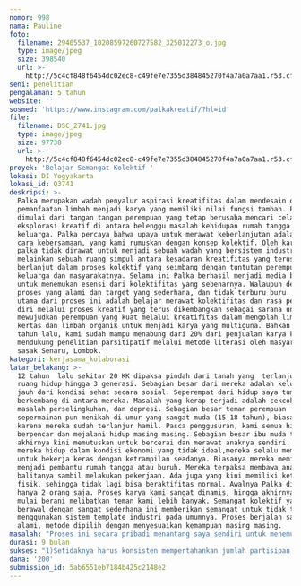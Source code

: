 ```yaml
---
nomor: 998
nama: Pauline
foto:
  filename: 29405537_10208597260727582_325012273_o.jpg
  type: image/jpeg
  size: 398540
  url: >-
    http://5c4cf848f6454dc02ec8-c49fe7e7355d384845270f4a7a0a7aa1.r53.cf2.rackcdn.com/6a47c0d3-7ce2-49d8-9daf-55351f1ab650/29405537_10208597260727582_325012273_o.jpg
seni: penelitian
pengalaman: 5 tahun
website: ''
sosmed: 'https://www.instagram.com/palkakreatif/?hl=id'
file:
  filename: DSC_2741.jpg
  type: image/jpeg
  size: 97738
  url: >-
    http://5c4cf848f6454dc02ec8-c49fe7e7355d384845270f4a7a0a7aa1.r53.cf2.rackcdn.com/6fe19a3d-5a73-4713-ad8d-c64675c1924f/DSC_2741.jpg
proyek: 'Belajar Semangat Kolektif '
lokasi: DI Yogyakarta
lokasi_id: Q3741
deskripsi: >-
  Palka merupakan wadah penyalur aspirasi kreatifitas dalam mendesain dan
  pemanfaatan limbah menjadi karya yang memiliki nilai fungsi tambah. Palka
  dimulai dari tangan tangan perempuan yang tetap berusaha mencari celah
  eksplorasi kreatif di antara belenggu masalah kehidupan rumah tangga dan
  keluarga. Palka percaya bahwa upaya untuk merawat keberlanjutan adalah dengan
  cara kebersamaan, yang kami rumuskan dengan konsep kolektif. Oleh karena itu
  palka tidak dirawat untuk menjadi sebuah wadah yang bersistem industri ,
  melainkan sebuah ruang simpul antara kesadaran kreatifitas yang terus
  berlanjut dalam proses kolektif yang seimbang dengan tuntutan perempuan dalam
  keluarga dan masyarakatnya. Selama ini Palka berhasil menjadi media belajar
  untuk menemukan esensi dari kolektifitas yang sebenarnya. Walaupun dengan
  proses yang alami dan target yang sederhana, dan tidak terburu buru. Tujuan
  utama dari proses ini adalah belajar merawat kolektifitas dan rasa percaya
  diri melalui proses kreatif yang terus dikembangkan sebagai sarana untuk
  mewujudkan perempuan yang kuat melalui kreatifitas dalam mengolah limbah
  kertas dan limbah organik untuk menjadi karya yang multiguna. Bahkan sejak
  tahun lalu, kami sudah mampu menabung dari 20% dari penjualan karya kami untuk
  mendukung penelitian parsitipatif melalui metode literasi oleh masyarakat adat
  sasak Senaru, Lombok.
kategori: kerjasama_kolaborasi
latar_belakang: >-
  12 tahun  lalu sekitar 20 KK dipaksa pindah dari tanah yang  terlanjur menjadi
  ruang hidup hingga 3 generasi. Sebagian besar dari mereka adalah keluarga yang
  jauh dari kondisi sehat secara sosial. Seperempat dari hidup saya tumbuh
  berkembang di antara mereka. Masalah yang kerap terjadi adalah cekcok karena
  masalah perselingkuhan, dan depresi. Sebagian besar teman perempuan
  sepermainan pun menikah di umur yang sangat muda (15-18 tahun), biasanya
  karena mereka sudah terlanjur hamil. Pasca penggusuran, kami semua hidup
  berpencar dan mejalani hidup masing masing. Sebagian besar ibu muda tersebut
  akhirnya kini memutuskan untuk bercerai dan merawat anaknya sendiri. Tentunya
  mereka hidup dalam kondisi ekonomi yang tidak ideal,mereka selalu memaksa diri
  untuk bekerja keras dengan ketrampilan seadanya. Biasanya mereka memilih untuk
  menjadi pembantu rumah tangga atau buruh. Mereka terpaksa membawa anak anak
  balitanya sambil melakukan pekerjaan. Ada juga yang kini memiliki keterbatasan
  fisik, sehingga tidak lagi bisa beraktifitas normal. Awalnya Palka dimulai
  hanya 2 orang saja. Proses karya kami sangat dinamis, hingga akhirnya kami
  mulai berani melibatkan teman kami lebih banyak. Semangat kolektif yang
  berawal dengan sangat sederhana ini memberikan semangat untuk tidak tumbuh
  menggunakan sistem template industri pada umumnya. Proses berjalan sangat
  alami, metode dipilih dengan menyesuaikan kemampuan masing masing. 
masalah: "Proses ini secara pribadi menantang saya sendiri untuk menemukan esensi dari konsep kolektifitas yang sebenarnya. Proses penemuan ini saya putuskan untuk dilakukan dengan sangat hati hati dan tidak terburu buru. “Ideal” hanya menjadi bonus dalam proses, melainkan kekayaan konflik dan strategi untuk menyelesaikan setiap segmen masalah adalah tujuan utama dari proses kolektif palka ini. Selama 1 tahun terakhir kami baru berhasil bersama sama bertujuh orang. Namun, jumlah bukan menjadi target utama kami, melainkan mengenai kreatifitas, kepribadian, dan hidup serta proses belajar dalam kebersamaan. Semangat ini ingin kami lanjutkan hingga sejauh mana kami berhasil menemukan nilai dari proses kolektif kreatif ini sambil menjalani hidup kami masing masing secara seimbang. Proses keberlanjutan dalam konsep kolektifitas kreatif ini kami rencanakan dengan beberapa cara diantaranya adalah 1) bagaimana cara meningkatkan ikatan kebersamaan dengan konsisten sebagai bentuk dukungan kepada diri sendiri untuk menjadi perempuan kuat dengan rasa percaya diri dan rasa nyaman untuk terus mengembangkan ketrampilan dengan hati yang bahagia \r\n2) Bagamana menyeimbangkan antara berkarya dengan proses kreatif supaya dapat membuat kami lebih ringan secara mental dan justru dapat dilakukan sambil mengembangkan kreatifitas kami dan melakukan tanggung jawab kami sebagai ibu."
durasi: 9 bulan
sukses: "1)Setidaknya harus konsisten mempertahankan jumlah partisipan hingga 9 bulan terakhir sambil terus melakukan proses pendekatan untuk melibatkan perempuan lebih banyak lagi.\r\n2) Melakukan kegiatan eksplorasi baru di samping terus membuat karya karya sebelumnya. Upaya pengembangan olahan limbah kertas menggunakan metode daur ulang dan bahan organik lain dengan mengkaji kembali metode pembuatan daluwang. Daluwang adalah jenis kertas lokal yang kini sudah tidak lagi diproduksi. Metode pembuatannya sangat organik dan tidak memerlukan alat berat, sehingga metode pembuatannya dapat diadopsi untuk mengeksplor bahan dan desain karya yang baru, karena selama ini masih sebagian menggunakan material import.\r\n3) Kami ingin menambah daya jual karya kami yang sudah berjalan selama ini dengan mengkondisikan ruang display sebagai media promosi/pameran karya yang konsisten dan berkelanjutan dan sebagai ruang temu dengan apresiator kami. Sebagian dari kami mengartikan ruangan ini sebagai galery di mana orang dapat mudah melihat karya dan membelinya. Karena sejauh ini mempromosikan karya untuk dapat dibeli orang lain dapat menghasilkan tambahan finansial dan menyeimbangkan tuntutan kami sebagai ibu dan pengrajin."
dana: '200'
submission_id: 5ab6551eb7184b425c2148e2
---
```

